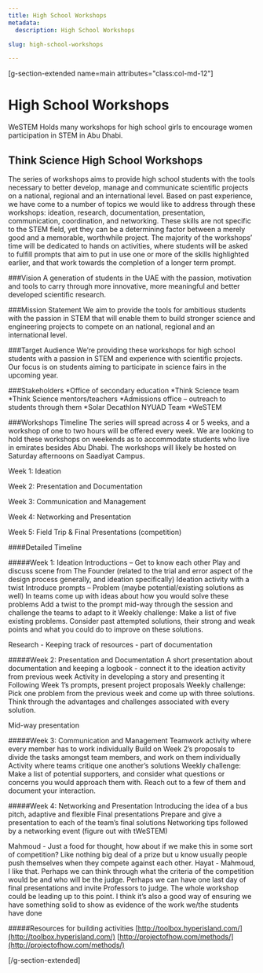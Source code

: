 ```yaml
---
title: High School Workshops
metadata:
  description: High School Workshops

slug: high-school-workshops

---
```

[g-section-extended name=main attributes="class:col-md-12"]
# High School Workshops

WeSTEM Holds many workshops for high school girls to encourage women participation in STEM in Abu Dhabi.

## Think Science High School Workshops
The series of workshops aims to provide high school students with the tools necessary to better develop, manage and communicate scientific projects on a national, regional and an international level. Based on past experience, we have come to a number of topics we would like to address through these workshops: ideation, research, documentation, presentation, communication, coordination, and networking. These skills are not specific to the STEM field, yet they can be a determining factor between a merely good and a memorable, worthwhile project. The majority of the workshops’ time will be dedicated to hands on activities, where students will be asked to fulfill prompts that aim to put in use one or more of the skills highlighted earlier, and that work towards the completion of a longer term prompt. 

###Vision
A generation of students in the UAE with the passion, motivation and tools to carry through more innovative, more meaningful and better developed scientific research. 

###Mission Statement
We aim to provide the tools for ambitious students with the passion in STEM that will enable them to build stronger science and engineering projects to compete on an national, regional and an international level.  

###Target Audience
We’re providing these workshops for high school students with a passion in STEM and experience with scientific projects. Our focus is on students aiming to participate in science fairs in the upcoming year.

###Stakeholders
*Office of secondary education 
*Think Science team
*Think Science mentors/teachers
*Admissions office – outreach to students through them
*Solar Decathlon NYUAD Team
*WeSTEM
</br>


###Workshops Timeline
The series will spread across 4 or 5 weeks, and a workshop of one to two hours will be offered every week. We are looking to hold these workshops on weekends as to accommodate students who live in emirates besides Abu Dhabi.  The workshops will likely be hosted on Saturday afternoons on Saadiyat Campus. 

Week 1: Ideation 

Week 2: Presentation and Documentation

Week 3: Communication and Management

Week 4: Networking and Presentation

Week 5: Field Trip & Final Presentations (competition)







####Detailed Timeline

#####Week 1: Ideation 
Introductions – Get to know each other
Play and discuss scene from The Founder (related to the trial and error aspect of the design process generally, and ideation specifically)
Ideation activity with a twist
Introduce prompts – Problem (maybe potential/existing solutions as well)
In teams come up with ideas about how you would solve these problems
Add a twist to the prompt mid-way through the session and challenge the teams to adapt to it
Weekly challenge: Make a list of five existing problems. Consider past attempted solutions, their strong and weak points and what you could do to improve on these solutions. 

Research - Keeping track of resources - part of documentation

#####Week 2: Presentation and Documentation
A short presentation about documentation and keeping a logbook - connect it to the ideation activity from previous week
Activity in developing a story and presenting it 
Following Week 1’s prompts, present project proposals
Weekly challenge: Pick one problem from the previous week and come up with three solutions. Think through the advantages and challenges associated with every solution. 

Mid-way presentation

#####Week 3: Communication and Management
Teamwork activity where every member has to work individually
Build on Week 2’s proposals to divide the tasks amongst team members, and work on them individually
Activity where teams critique one another’s solutions 
Weekly challenge: Make a list of potential supporters, and consider what questions or concerns you would approach them with. Reach out to a few of them and document your interaction. 

#####Week 4: Networking and Presentation
Introducing the idea of a bus pitch, adaptive and flexible
Final presentations
Prepare and give a presentation to each of the team’s final solutions
Networking tips followed by a networking event (figure out with tWeSTEM)

Mahmoud - Just a food for thought, how about if we make this in some sort of competition? Like nothing big deal of a prize but u know usually people push themselves when they compete against each other. 
Hayat - Mahmoud, I like that. Perhaps we can think through what the criteria of the competition would be and who will be the judge. Perhaps we can have one last day of final presentations and invite Professors to judge. The whole workshop could be leading up to this point. I think it’s also a good way of ensuring we have something solid to show as evidence of the work we/the students have done

#####Resources for building activities 
[http://toolbox.hyperisland.com/](http://toolbox.hyperisland.com/)
[http://projectofhow.com/methods/](http://projectofhow.com/methods/)

[/g-section-extended]